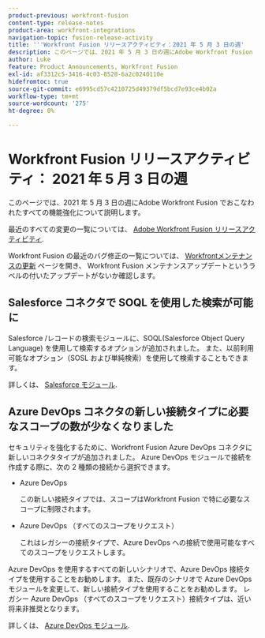 ```yaml
---
product-previous: workfront-fusion
content-type: release-notes
product-area: workfront-integrations
navigation-topic: fusion-release-activity
title: '''Workfront Fusion リリースアクティビティ：2021 年 5 月 3 日の週'
description: このページでは、2021 年 5 月 3 日の週にAdobe Workfront Fusion でおこなわれたすべての機能強化について説明します。
author: Luke
feature: Product Announcements, Workfront Fusion
exl-id: af3312c5-3416-4c03-8528-6a2c0240110e
hidefromtoc: true
source-git-commit: e6995cd57c4210725d49379df5bcd7e93ce4b02a
workflow-type: tm+mt
source-wordcount: '275'
ht-degree: 0%

---
```


# Workfront Fusion リリースアクティビティ： 2021 年 5 月 3 日の週

このページでは、2021 年 5 月 3 日の週にAdobe Workfront Fusion でおこなわれたすべての機能強化について説明します。

最近のすべての変更の一覧については、 [Adobe Workfront Fusion リリースアクティビティ](../../../product-announcements/product-releases/fusion-release-activity/fusion-release-activity.md).

Workfront Fusion の最近のバグ修正の一覧については、 [Workfrontメンテナンスの更新](https://experienceleague.adobe.com/docs/workfront-known-issues/releases/current-updates.html) ページを開き、 Workfront Fusion メンテナンスアップデートというラベルの付いたアップデートがないか確認します。

## Salesforce コネクタで SOQL を使用した検索が可能に

Salesforce /レコードの検索モジュールに、SOQL(Salesforce Object Query Language) を使用して検索するオプションが追加されました。 また、以前利用可能なオプション（SOSL および単純検索）を使用して検索することもできます。

詳しくは、 [Salesforce モジュール](../../../workfront-fusion/apps-and-their-modules/salesforce-modules.md).

## Azure DevOps コネクタの新しい接続タイプに必要なスコープの数が少なくなりました

セキュリティを強化するために、Workfront Fusion Azure DevOps コネクタに新しいコネクタタイプが追加されました。 Azure DevOps モジュールで接続を作成する際に、次の 2 種類の接続から選択できます。

* Azure DevOps

   この新しい接続タイプでは、スコープはWorkfront Fusion で特に必要なスコープに制限されます。

* Azure DevOps （すべてのスコープをリクエスト）

   これはレガシーの接続タイプで、Azure DevOps への接続で使用可能なすべてのスコープをリクエストします。

Azure DevOps を使用するすべての新しいシナリオで、Azure DevOps 接続タイプを使用することをお勧めします。 また、既存のシナリオで Azure DevOps モジュールを変更して、新しい接続タイプを使用することをお勧めします。 レガシー Azure DevOps （すべてのスコープをリクエスト）接続タイプは、近い将来非推奨となります。

詳しくは、 [Azure DevOps モジュール](../../../workfront-fusion/apps-and-their-modules/azure-dev-ops.md).
